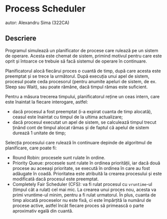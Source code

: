 # Process Scheduler

autor: Alexandru Sima (322CA)

## Descriere

Programul simulează un planificator de procese care rulează pe un sistem de operare. Acesta este chemat de sistem,
primind motivul pentru care este oprit și întoarce ce trebuie să facă sistemul de operare în continuare.

Planificatorul alocă fiecărui proces o cuantă de timp, după care acesta este preemptat și se trece la următorul. După
execuția unui apel de sistem, procesul poate ceda procesorul (pentru anumite apeluri de sistem, de ex. Sleep sau Wait),
sau poate rămâne, dacă timpul rămas este suficient.

Pentru a măsura trecerea timpului, planificatorul reține un ceas intern, care este înaintat la fiecare interogare,
astfel:

- dacă procesul a fost preemptat (i-a expirat cuanta de timp alocată), ceasul este înaintat cu timpul de la ultima
  actualizare;
- dacă procesul executat un apel de sistem, se calculează timpul trecut ținând cont de timpul alocat rămas și de
  faptul că apelul de sistem durează 1 unitate de timp;

Selecția procesului care rulează în continuare depinde de algoritmul de planificare, care poate fi:

- Round Robin: procesele sunt rulate în ordine.
- Priority Queue: procesele sunt rulate în ordinea priorității, iar dacă două procese au aceeași prioritate, se
  execută în ordinea în care au fost adăugate în coadă. Prioritatea este atribuită la crearea procesului și este
  modificată dacă procesul este preemptat.
- Completely Fair Scheduler (CFS): va fi rulat procesul cu `vruntime`-ul (timpul cât a rulat) cel mai mic. La crearea
  unui proces nou, acesta va primi vruntime-ul minim, pentru a fi rulat urmatorul. În plus, cuanta de timp alocată
  proceselor nu este fixă, ci este împărțită la numărul de procese active, astfel încât fiecare proces să primească o
  parte aproximativ egală din cuantă.

------------------------------------------------------------------------------------------------------------------------

## Implementare

Modulul conține următoarele fișiere:

- `process_manager.rs`: structuri pentru implementarea planificatorului, independent de algoritmul de planificare;
- `round_robin.rs`: structuri pentru implementarea algoritmului Round Robin;
- `priority_queue.rs`: structuri pentru implementarea algoritmului Priority Queue (Round Robin cu priorități);
- `cfs.rs`: structuri pentru implementarea algoritmului CFS;

În `process_manager.rs` sunt definite trait-ul `ProcessInformation`, care definește interfața pe care trebuie să o 
implementeze o structură care stochează un proces pentru a putea fi gestionat de planificator, și structura generică 
`ProcessManager`, al cărei tip depinde de tipul proceselor stocate (acestea trebuind să implementeze 
`ProcessInformation`), care se ocupă de gestionarea întreruperilor primite, de măsurarea timpului și de planificarea 
proceselor (realizată în funcție de tipul proceselor stocate).

În fișierele `round_robin.rs`, `priority_queue.rs` și `cfs.rs` este definită câte o structură care să stocheze procesele
pentru algoritmul respectiv și care implementează metodele care se ocupă de planificarea proceselor, pentru a fi 
folosite de către `ProcessManager` (de exemplu, modul în care se alege următorul proces). Pentru a ușura anumite 
operații, au fost implementate anumite traituri pentru unele structuri de procese, cum ar fi `PartialOrd` pentru a 
determina un criteriu de ordonare (dependent de algoritm) și `Add` și `AddAssign` pentru a adăuga mai facil valori unei 
structuri. În plus, mai sunt definite și structurile wrapper (`RoundRobin`, `PriorityQueue`, `CFS`) care încapsulează 
planificatoarele împreună cu algoritmii lor de planificare, pentru a putea fi folosite în afara modulului.